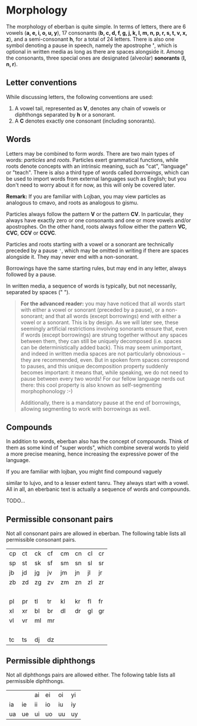 # Morphology

The morphology of eberban is quite simple. In terms of letters, there are 6
vowels (**a, e, i, o, u, y**), 17 consonants (**b, c, d, f, g, j, k, l, m, n, p,
r, s, t, v, x, z**), and a semi-consonant **h**, for a total of 24 letters.
There is also one symbol denoting a pause in speech, namely the apostrophe
**'**, which is optional in written media as long as there are spaces alongside
it. Among the consonants, three special ones are designated
(alveolar) **sonorants** (**l, n, r**).

## Letter conventions

While discussing letters, the following conventions are used:
1. A vowel tail, represented as __V__, denotes any chain of vowels or diphthongs
   separated by **h** or a sonorant.
2. A __C__ denotes exactly one consonant (including sonorants).

## Words

Letters may be combined to form _words_. There are two main types of words:
_particles_ and _roots_. Particles exert grammatical functions, while roots
denote concepts with an intrinsic meaning, such as "cat", "language" or "teach".
There is also a third type of words called _borrowings_, which can be used to
import words from external languages such as English; but you don't need to
worry about it for now, as this will only be covered later.

<!-- TODO: maybe add that pairs of consonants have some restrictions, but that we'll not go into details yet; could be another "advanced section", maybe? -->

__Remark:__ If you are familiar with Lojban, you may view particles as analogous
to cmavo, and roots as analogous to gismu.

Particles always follow the pattern __V__ or the pattern __CV__. In particular,
they always have exactly zero or one consonants and one or more vowels and/or
apostrophes. On the
other hand, roots always follow either the pattern __VC__, __CVC__, __CCV__
or __CCVC__.
<!--In particular, they always have exactly two consonants and one or more vowels and/or apostrophes.-->

Particles and roots starting with a vowel or a sonorant are technically preceded by a
pause `'`, which may be omitted in writing if there are spaces alongside it. 
They may never end with a non-sonorant.

Borrowings have the same starting rules, but may end in any letter, always
followed by a pause.

In written media, a sequence of words is typically, but not necessarily,
separated by spaces (" ").


>  **For the advanced reader:** you may have noticed that all words start with
>  either a vowel or sonorant (preceded by a pause), or a non-sonorant; and that all
>  words (except borrowings) end with either a vowel or a sonorant. This is by
>  design. As we will later see, these seemingly artificial restrictions
>  involving sonorants ensure that, even if words (except borrowings) are strung
>  together without any spaces between them, they can still be uniquely
>  decomposed (i.e. spaces can be deterministically added back). This may seem
>  unimportant, and indeed in written media spaces are not particularly obnoxious
>  &ndash; they are recommended, even. But in spoken form spaces correspond to
>  pauses, and this unique decomposition property suddenly becomes important: it
>  means that, while speaking, we do not need to pause between every two words!
>  For our fellow language nerds out there: this cool property is also known as
>  self-segmenting morphophonology :-)
>
>  Additionally, there is a mandatory pause at the end of borrowings, allowing
>  segmenting to work with borrowings as well.

## Compounds
In addition to words, eberban also has the concept of compounds. Think of them
as some kind of "super words", which combine several words to yield a more
precise meaning, hence increasing the expressive power of the language.
<!-- is it fair to say the that a compound _narrows_ the meaning of the (last) word? I
guess not, as the last word could be somewhat figurative, as happens in some
lujvo --> If you are familiar with lojban, you might find compound vaguely
similar to lujvo, and to a lesser extent tanru. They always start with a vowel.
All in all, an eberbanic text is actually a sequence of words and compounds.

TODO...

## Permissible consonant pairs

Not all consonant pairs are allowed in eberban.
The following table lists all permissible consonant pairs.

|     |     |     |     |     |     |     |        |
| --- | --- | --- | --- | --- | --- | --- | ------ |
| cp  | ct  | ck  | cf  | cm  | cn  | cl  | cr     |
| sp  | st  | sk  | sf  | sm  | sn  | sl  | sr     |
| jb  | jd  | jg  | jv  | jm  | jn  | jl  | jr     |
| zb  | zd  | zg  | zv  | zm  | zn  | zl  | zr     |
|     |     |     |     |     |     |     | &nbsp; |
| pl  | pr  | tl  | tr  | kl  | kr  | fl  | fr     |
| xl  | xr  | bl  | br  | dl  | dr  | gl  | gr     |
| vl  | vr  | ml  | mr  |     |     |     |        |
|     |     |     |     |     |     |     | &nbsp; |
| tc  | ts  | dj  | dz  |

## Permissible diphthongs

Not all diphthongs pairs are allowed either.
The following table lists all permissible diphthongs.

|     |     |     |     |     |     |
| --- | --- | --- | --- | --- | --- |
|     |     | ai  | ei  | oi  | yi  |
| ia  | ie  | ii  | io  | iu  | iy  |
| ua  | ue  | ui  | uo  | uu  | uy  |
